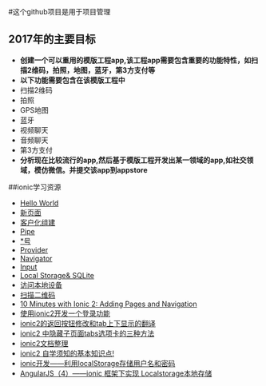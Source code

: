 #这个github项目是用于项目管理
## 2017年的主要目标
 - **创建一个可以重用的模版工程app,该工程app需要包含重要的功能特性，如扫描2维码，拍照，地图，蓝牙，第3方支付等**
  - **以下功能需要包含在该模版工程中**
  - 扫描2维码
  - 拍照
  - GPS地图
  - 蓝牙
  - 视频聊天
  - 音频聊天
  - 第3方支付
 - **分析现在比较流行的app,然后基于模版工程开发出某一领域的app,如社交领域，模仿微信。并提交该app到appstore**
 
##ionic学习资源
- <a href="http://www.cnblogs.com/greyzeng/p/5529153.html" target="_blank">Hello World</a>
- <a href="http://www.cnblogs.com/greyzeng/p/5532323.html" target="_blank">新页面</a>
- <a href="http://www.cnblogs.com/greyzeng/p/5536298.html" target="_blank">客户化组建</a>
- <a href="http://www.cnblogs.com/greyzeng/p/5538630.html" target="_blank">Pipe</a>
- <a href="http://www.cnblogs.com/greyzeng/p/5538630.html" target="_blank">*号</a>
- <a href="http://www.cnblogs.com/greyzeng/p/5547646.html" target="_blank">Provider</a>
- <a href="http://www.cnblogs.com/greyzeng/p/5551535.html" target="_blank">Navigator</a>
- <a href="http://www.cnblogs.com/greyzeng/p/5554610.html" target="_blank">Input</a>
- <a href="http://www.cnblogs.com/greyzeng/p/5557947.html" target="_blank">Local Storage& SQLite</a>
- <a href="http://www.cnblogs.com/greyzeng/p/5559927.html" target="_blank">访问本地设备</a>
- <a href="http://www.cnblogs.com/greyzeng/p/5575843.html" target="_blank">扫描二维码</a>
- <a href="http://blog.ionic.io/10-minutes-with-ionic-2-adding-pages-and-navigation/" target="_blank">10 Minutes with Ionic 2: Adding Pages and Navigation</a>
- <a href="http://blog.csdn.net/u011537073/article/details/60580111" target="_blank">使用ionic2开发一个登录功能</a>
- <a href="http://blog.csdn.net/u011537073/article/details/60984358" target="_blank">ionic2的返回按钮修改和tab上下显示的翻译</a>
- <a href="http://blog.csdn.net/u011537073/article/details/61004203" target="_blank">ionic2 中隐藏子页面tabs选项卡的三种方法</a>
- <a href="http://blog.csdn.net/u011537073/article/details/61416479" target="_blank">ionic2文档整理</a>
- <a href="http://blog.csdn.net/u011537073/article/details/61416878" target="_blank">ionic2 自学须知的基本知识点!</a>
- <a href="http://blog.csdn.net/u011537073/article/details/61429881" target="_blank">ionic开发——利用localStorage存储用户名和密码 </a>
- <a href="http://blog.csdn.net/u011537073/article/details/61430355" target="_blank"> AngularJS（4）——ionic 框架下实现 Localstorage本地存储</a>
